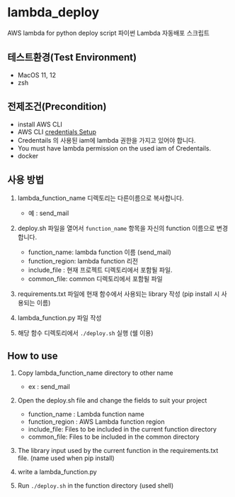 # lambda_deploy

AWS lambda for python deploy script
파이썬 Lambda 자동배포 스크립트


## 테스트환경(Test Environment)
 - MacOS 11, 12 
 - zsh

## 전제조건(Precondition)
 - install AWS CLI 
 - AWS CLI [credentials Setup](https://docs.aws.amazon.com/ko_kr/cli/latest/userguide/cli-configure-files.html)
 - Credentails 의 사용된 iam에 lambda 권한을 가지고 있어야 합니다.
 - You must have lambda permission on the used iam of Credentails.
 - docker 


## 사용 방법
1. lambda_function_name 디렉토리는 다른이름으로 복사합니다.
    - 예 : send_mail

2. deploy.sh 파일을 열어서 `function_name` 항목을 자신의 function 이름으로 변경합니다.
    - function_name: lambda function 이름 (send_mail)
    - function_region: lambda function 리전
    - include_file : 현재 프로젝트 디렉토리에서 포함될 파일.
    - common_file: common 디렉토리에서 포함될 파일

3. requirements.txt 파일에 현재 함수에서 사용되는 library 작성 (pip install 시 사용되는 이름)

4. lambda_function.py 파일 작성

5. 해당 함수 디렉토리에서 `./deploy.sh` 실행 (쉘 이용)

## How to use

1. Copy lambda_function_name directory to other name
    - ex : send_mail
    

2. Open the deploy.sh file and change the fields to suit your project
    - function_name : Lambda function name
    - function_region : AWS Lambda function region
    - include_file: Files to be included in the current function directory 
    - common_file: Files to be included in the common directory 

3. The library input used by the current function in the requirements.txt file. (name used when pip install)

4. write a lambda_function.py 

5. Run `./deploy.sh` in the function directory (used shell)
